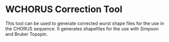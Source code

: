 # WCHORUS Correction Tool

This tool can be used to generate corrected wurst shape files for the use in the CHORUS sequence. It generates shapefiles for the use with Simpson and Bruker Topspin.